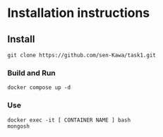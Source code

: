 # Installation instructions
## Install
```
git clone https://github.com/sen-Kawa/task1.git
```
### Build and Run
```
docker compose up -d
```

### Use
```
docker exec -it [ CONTAINER NAME ] bash
mongosh
```

